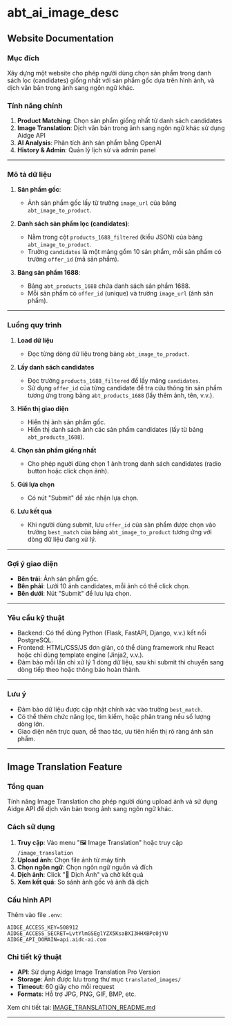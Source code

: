# abt_ai_image_desc 

## Website Documentation

### Mục đích

Xây dựng một website cho phép người dùng chọn sản phẩm trong danh sách lọc (candidates) giống nhất với sản phẩm gốc dựa trên hình ảnh, và dịch văn bản trong ảnh sang ngôn ngữ khác.

### Tính năng chính

1. **Product Matching**: Chọn sản phẩm giống nhất từ danh sách candidates
2. **Image Translation**: Dịch văn bản trong ảnh sang ngôn ngữ khác sử dụng Aidge API
3. **AI Analysis**: Phân tích ảnh sản phẩm bằng OpenAI
4. **History & Admin**: Quản lý lịch sử và admin panel

---

### Mô tả dữ liệu

1. **Sản phẩm gốc**:  
   - Ảnh sản phẩm gốc lấy từ trường `image_url` của bảng `abt_image_to_product`.

2. **Danh sách sản phẩm lọc (candidates)**:  
   - Nằm trong cột `products_1688_filtered` (kiểu JSON) của bảng `abt_image_to_product`.
   - Trường `candidates` là một mảng gồm 10 sản phẩm, mỗi sản phẩm có trường `offer_id` (mã sản phẩm).

3. **Bảng sản phẩm 1688**:  
   - Bảng `abt_products_1688` chứa danh sách sản phẩm 1688.
   - Mỗi sản phẩm có `offer_id` (unique) và trường `image_url` (ảnh sản phẩm).

---

### Luồng quy trình

1. **Load dữ liệu**  
   - Đọc từng dòng dữ liệu trong bảng `abt_image_to_product`.

2. **Lấy danh sách candidates**  
   - Đọc trường `products_1688_filtered` để lấy mảng `candidates`.
   - Sử dụng `offer_id` của từng candidate để tra cứu thông tin sản phẩm tương ứng trong bảng `abt_products_1688` (lấy thêm ảnh, tên, v.v.).

3. **Hiển thị giao diện**  
   - Hiển thị ảnh sản phẩm gốc.
   - Hiển thị danh sách ảnh các sản phẩm candidates (lấy từ bảng `abt_products_1688`).

4. **Chọn sản phẩm giống nhất**  
   - Cho phép người dùng chọn 1 ảnh trong danh sách candidates (radio button hoặc click chọn ảnh).

5. **Gửi lựa chọn**  
   - Có nút "Submit" để xác nhận lựa chọn.

6. **Lưu kết quả**  
   - Khi người dùng submit, lưu `offer_id` của sản phẩm được chọn vào trường `best_match` của bảng `abt_image_to_product` tương ứng với dòng dữ liệu đang xử lý.

---

### Gợi ý giao diện

- **Bên trái**: Ảnh sản phẩm gốc.
- **Bên phải**: Lưới 10 ảnh candidates, mỗi ảnh có thể click chọn.
- **Bên dưới**: Nút "Submit" để lưu lựa chọn.

---

### Yêu cầu kỹ thuật

- Backend: Có thể dùng Python (Flask, FastAPI, Django, v.v.) kết nối PostgreSQL.
- Frontend: HTML/CSS/JS đơn giản, có thể dùng framework như React hoặc chỉ dùng template engine (Jinja2, v.v.).
- Đảm bảo mỗi lần chỉ xử lý 1 dòng dữ liệu, sau khi submit thì chuyển sang dòng tiếp theo hoặc thông báo hoàn thành.

---

### Lưu ý

- Đảm bảo dữ liệu được cập nhật chính xác vào trường `best_match`.
- Có thể thêm chức năng lọc, tìm kiếm, hoặc phân trang nếu số lượng dòng lớn.
- Giao diện nên trực quan, dễ thao tác, ưu tiên hiển thị rõ ràng ảnh sản phẩm.

---

## Image Translation Feature

### Tổng quan

Tính năng Image Translation cho phép người dùng upload ảnh và sử dụng Aidge API để dịch văn bản trong ảnh sang ngôn ngữ khác.

### Cách sử dụng

1. **Truy cập**: Vào menu "🖼️ Image Translation" hoặc truy cập `/image_translation`
2. **Upload ảnh**: Chọn file ảnh từ máy tính
3. **Chọn ngôn ngữ**: Chọn ngôn ngữ nguồn và đích
4. **Dịch ảnh**: Click "🚀 Dịch Ảnh" và chờ kết quả
5. **Xem kết quả**: So sánh ảnh gốc và ảnh đã dịch

### Cấu hình API

Thêm vào file `.env`:
```env
AIDGE_ACCESS_KEY=508912
AIDGE_ACCESS_SECRET=LvtYlmGSEglYZX5KsaBXI3HHXBPc0jYU
AIDGE_API_DOMAIN=api.aidc-ai.com
```

### Chi tiết kỹ thuật

- **API**: Sử dụng Aidge Image Translation Pro Version
- **Storage**: Ảnh được lưu trong thư mục `translated_images/`
- **Timeout**: 60 giây cho mỗi request
- **Formats**: Hỗ trợ JPG, PNG, GIF, BMP, etc.

Xem chi tiết tại: [IMAGE_TRANSLATION_README.md](IMAGE_TRANSLATION_README.md)

---
